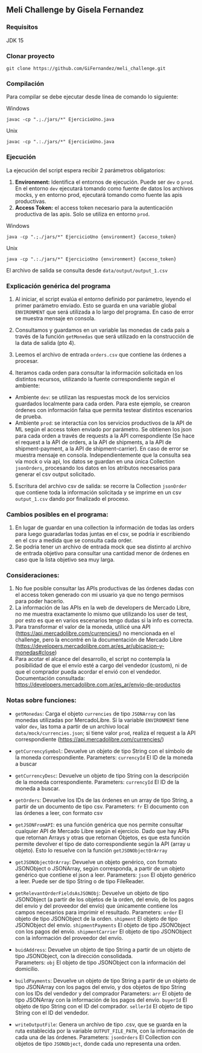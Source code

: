 ## Meli Challenge by Gisela Fernandez


### Requisitos
JDK 15


### Clonar proyecto
```
git clone https://github.com/GiFernandez/meli_challenge.git
```

### Compilación
Para compilar se debe ejecutar desde línea de comando lo siguiente: 

Windows
```
javac -cp ".;./jars/*" EjercicioUno.java 
```

Unix
```
javac -cp ".:./jars/*" EjercicioUno.java 
```


### Ejecución
La ejecución del script espera recibir 2 parámetros obligatorios:
1.	**Environment:** Identifica el entornos de ejecución. Puede ser `dev` o `prod`. En el entorno `dev` ejecutará tomando como fuente de datos los archivos mocks, y en entorno prod, ejecutará tomando como fuente las apis productivas. 
2.	**Access Token:** el access token necesario para la autenticación productiva de las apis. Solo se utiliza en entorno `prod`.

Windows
```
java -cp ".;./jars/*" EjercicioUno {environment} {acceso_token}
```
Unix
```
java -cp ".:./jars/*" EjercicioUno {environment} {acceso_token}
```

El archivo de salida se consulta desde `data/output/output_1.csv`

### Explicación genérica del programa

1. Al iniciar, el script evalúa el entorno definido por parámetro, leyendo el primer parámetro enviado. Esto se guarda en una variable global `ENVIRONMENT` que será utilizada a lo largo del programa. En caso de error se muestra mensaje en consola. 

2. Consultamos y guardamos en un variable las monedas de cada país a través de la función `getMonedas` que será utilizado en la construcción de la data de salida (pto 4).

3. Leemos el archivo de entrada `orders.csv` que contiene las órdenes a procesar.

4. Iteramos cada orden para consultar la información solicitada en los distintos recursos, utilizando la fuente correspondiente según el ambiente:
- Ambiente `dev`: se utilizan las respuestas mock de los servicios guardados localmente para cada orden. Para este ejemplo, se crearon órdenes con información falsa que permita testear distintos escenarios de prueba. 
- Ambiente `prod`:  se interactúa con los servicios productivos de la API de ML según el access token enviado por parámetro. Se obtienen los json para cada orden a través de requests a la API correspondiente (Se hace el request a la API de orders, a la API de shipments, a la API de shipment-payment, a la API de shipment-carrier). En caso de error se muestra mensaje en consola. 
Independientemente que la consulta sea vía mock o vía api, los datos se guardan en una única Collection `jsonOrders`, procesando los datos en los atributos necesarios para generar el csv output solicitado. 

5. Escritura del archivo csv de salida: se recorre la Collection `jsonOrder` que contiene toda la información solicitada y se imprime en un csv `output_1.csv` dando por finalizado el proceso. 



### Cambios posibles en el programa:


1.	En lugar de guardar en una collection la información de todas las orders para luego guaradarlas todas juntas en el csv, se podría ir escribiendo en el csv a medida que se consulta cada order.
2.	Se podria tener un archivo de entrada mock que sea distinto al archivo de entrada objetivo para consultar una cantidad menor de órdenes en caso que la lista objetivo sea muy larga. 


### Consideraciones:


1.	No fue posible consultar las APIs productivas de las órdenes dadas con el access token generado con mi usuario ya que no tengo permisos para poder hacerlo. 
2.	La información de las APIs en la web de developers de Mercado Libre, no me muestra exactamente lo mismo que utilizando los user de test, por esto es que en varios escenarios tengo dudas si la info es correcta.
3.	Para transformar el valor de la moneda, utilicé una API (https://api.mercadolibre.com/currencies/) no mencionada en el challenge, pero la encontré en la documentación de Mercado Libre (https://developers.mercadolibre.com.ar/es_ar/ubicacion-y-monedas#close)
4.	Para acotar el alcance del desarrollo, el script no contempla la posibilidad de que el envío esté a cargo del vendedor (custom), ni de que el comprador pueda acordar el envió con el vendedor. Documentación consultada: https://developers.mercadolibre.com.ar/es_ar/envio-de-productos

### Notas sobre funciones:
- `getMonedas`: Carga el objeto `currencies` de tipo `JSONArray` con las monedas utilizadas por MercadoLibre. Si la variable `ENVIRONMENT` tiene valor `dev`, las toma a partir de un archivo local `data/mock/currencies.json`; si tiene valor `prod`, realiza el request a la API correspondiente (https://api.mercadolibre.com/currencies/)

- `getCurrencySymbol`: Devuelve un objeto de tipo String con el símbolo de la moneda correspondiente. Parameters: `currencyId` El ID de la moneda a buscar

- `getCurrencyDesc`: Devuelve un objeto de tipo String con la descripción de la moneda correspondiente. Parameters: `currencyId`  El ID de la moneda a buscar.
 
- `getOrders`: Devuelve los IDs de las órdenes en un array de tipo String, a partir de un documento de tipo csv. Parameters: `fr` El documento con las órdenes a leer, con formato csv

- `getJSONFromAPI`: es una función genérica que nos permite consultar cualquier API de Mercado Libre según el ejercicio. Dado que hay APIs que retornan Arrays y otras que retornan Objetos, es que esta función permite devolver el tipo de dato correspondiente según la API (array u objeto). Esto lo resuelve con la función `getJSONObjectOrArray`

- `getJSONObjectOrArray`: Devuelve un objeto genérico, con formato JSONObject o JSONArray, según corresponda, a partir de un objeto genérico que contiene el json a leer. 
Parameters: `json` El objeto genérico a leer. Puede ser de tipo String o de tipo FileReader.

- `getRelevantOrderFieldsAsJSONObj`: Devuelve un objeto de tipo JSONObject (a partir de los objetos de la orden, del envío, de los pagos del envío y del proveedor del envío) que únicamente contiene los campos necesarios para imprimir el resultado. 
Parameters: `order` El objeto de tipo JSONObject de la orden. `shipment` El objeto de tipo JSONObject del envío. `shipmentPayments` El objeto de tipo JSONObject con los pagos del envío. `shipmentCarrier` El objeto de tipo JSONObject con la información del proveedor del envío.

-  `buidAddress`: Devuelve un objeto de tipo String a partir de un objeto de tipo JSONObject, con la dirección consolidada.  
Parameters: `obj`  El objeto de tipo JSONObject con la información del domicilio.

- `buildPayments`: Devuelve un objeto de tipo String a partir de un objeto de tipo JSONArray con los pagos del envío, y dos objetos de tipo String con los IDs del vendedor y del comprador
Parameters: `arr`  El objeto de tipo JSONArray con la información de los pagos del envío. `buyerId`  El objeto de tipo String con el ID del comprador. `sellerId`  El objeto de tipo String con el ID del vendedor.

-  `writeOutputFile`: Genera un archivo de tipo .csv, que se guarda en la ruta establecida por la variable `OUTPUT_FILE_PATH`, con la información de cada una de las órdenes.
Parameters: `jsonOrders` El Collection con objetos de tipo `JSONObject`, donde cada uno representa una orden.
